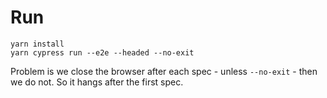 # Run

```
yarn install
yarn cypress run --e2e --headed --no-exit
```

Problem is we close the browser after each spec - unless `--no-exit` - then we do not. So it hangs after the first spec.
